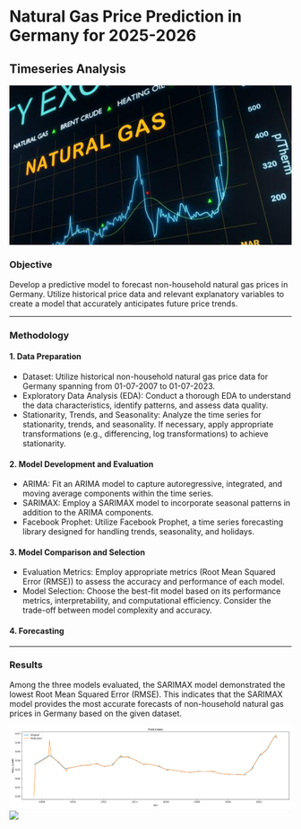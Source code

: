 # Natural Gas Price Prediction in Germany for 2025-2026
## Timeseries Analysis

<img class="center-fit" src="NG.jpeg">


### Objective

Develop a predictive model to forecast non-household natural gas prices in Germany. Utilize historical price data and relevant explanatory variables to create a model that accurately anticipates future price trends.

--------------------------------------------------

### Methodology
#### 1. Data Preparation

- Dataset: Utilize historical non-household natural gas price data for Germany spanning from 01-07-2007 to 01-07-2023.
- Exploratory Data Analysis (EDA): Conduct a thorough EDA to understand the data characteristics, identify patterns, and assess data quality.
- Stationarity, Trends, and Seasonality: Analyze the time series for stationarity, trends, and seasonality. If necessary, apply appropriate transformations (e.g., differencing, log transformations) to achieve stationarity.

#### 2. Model Development and Evaluation

- ARIMA: Fit an ARIMA model to capture autoregressive, integrated, and moving average components within the time series.
- SARIMAX: Employ a SARIMAX model to incorporate seasonal patterns in addition to the ARIMA components.
- Facebook Prophet: Utilize Facebook Prophet, a time series forecasting library designed for handling trends, seasonality, and holidays.

#### 3. Model Comparison and Selection

- Evaluation Metrics: Employ appropriate metrics (Root Mean Squared Error (RMSE)) to assess the accuracy and performance of each model.
- Model Selection: Choose the best-fit model based on its performance metrics, interpretability, and computational efficiency. Consider the trade-off between model complexity and accuracy.

#### 4. Forecasting
------------------------------------------------------

### Results

Among the three models evaluated, the SARIMAX model demonstrated the lowest Root Mean Squared Error (RMSE). This indicates that the SARIMAX model provides the most accurate forecasts of non-household natural gas prices in Germany based on the given dataset.

<img src='prediction.png'>

<img src='gas_price_forecast'>

